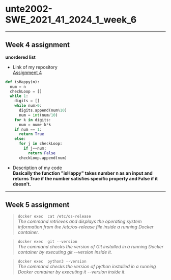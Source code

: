 # unte2002-SWE_2021_41_2024_1_week_6
---
## Week 4 assignment

__unordered list__
- Link of my repository\
[Assignment 4](https://github.com/unte2002/SWE_2021_41_2024_1_week_4)
```python
def isHappy(n):
  num = n
  checkLoop = []
  while 1:
    digits = []
    while num>0:
      digits.append(num%10)
      num = int(num/10)
    for k in digits:
      num = num+ k*k
    if num == 1:
      return True
    else:
      for j in checkLoop:
        if j==num:
          return False
      checkLoop.append(num)
```
- Description of my code\
**Basically the function "isHappy" takes number n as an input and returns True if the number satisfies specific property and False if it doesn't.**

---
## Week 5 assignment
> <code>docker exec <your container> cat /etc/os-release</code>\
*The command retrieves and displays the operating system information from the /etc/os-release file inside a running Docker container.*

> <code>docker exec <your container> git --version</code>\
*The command checks the version of Git installed in a running Docker container by executing git --version inside it.*

> <code>docker exec <your container> python3 --version</code>\
*The command checks the version of python installed in a running Docker container by executing it --version inside it.*
